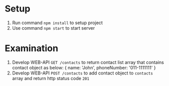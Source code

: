 # Setup
1. Run command `npm install` to setup project
2. Use command `npm start` to start server

# Examination
1. Develop WEB-API `GET /contacts` to return contact list array that contains contact object as below:
{ name: 'John', phoneNumber: '011-1111111' }
2. Develop WEB-API `POST /contacts` to add contact object to `contacts` array and return http status code `201`